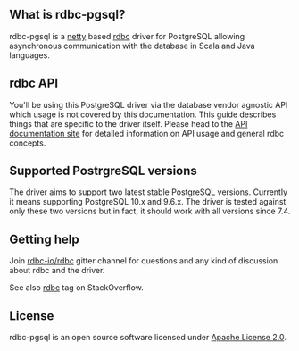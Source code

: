 <!---
 ! Copyright 2016-2017 rdbc contributors
 !
 ! Licensed under the Apache License, Version 2.0 (the "License");
 ! you may not use this file except in compliance with the License.
 ! You may obtain a copy of the License at
 !
 !     http://www.apache.org/licenses/LICENSE-2.0
 !
 ! Unless required by applicable law or agreed to in writing, software
 ! distributed under the License is distributed on an "AS IS" BASIS,
 ! WITHOUT WARRANTIES OR CONDITIONS OF ANY KIND, either express or implied.
 ! See the License for the specific language governing permissions and
 ! limitations under the License. 
 -->

## What is rdbc-pgsql?

rdbc-pgsql is a [netty](http://netty.io) based [rdbc](http://rdbc.io) driver
for PostgreSQL allowing asynchronous communication with the database in Scala
and Java languages.

## rdbc API

You'll be using this PostgreSQL driver via the database vendor agnostic API which
usage is not covered by this documentation. This guide describes things that
are specific to the driver itself. Please head to the [API documentation site](http://docs.api.rdbc.io)
for detailed information on API usage and general rdbc concepts.

## Supported PostrgreSQL versions

The driver aims to support two latest stable PostgreSQL versions. Currently
it means supporting PostgreSQL 10.x and 9.6.x. The driver is tested
against only these two versions but in fact, it should work with all versions 
since 7.4.

## Getting help

Join [rdbc-io/rdbc](https://gitter.im/rdbc-io/rdbc) gitter channel for 
questions and any kind of discussion about rdbc and the driver.

See also [rdbc](https://stackoverflow.com/questions/tagged/rdbc)
tag on StackOverflow.

## License

rdbc-pgsql is an open source software licensed under
[Apache License 2.0](https://www.apache.org/licenses/LICENSE-2.0).
